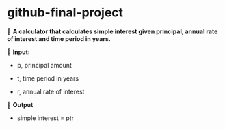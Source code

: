 # github-final-project

💬 **A calculator that calculates simple interest given principal, annual rate of interest and time period in years.**

🌱 **Input:**

   - p, principal amount
   
   - t, time period in years
   
   - r, annual rate of interest
   
   
🌱 **Output**

   - simple interest = p*t*r
   
